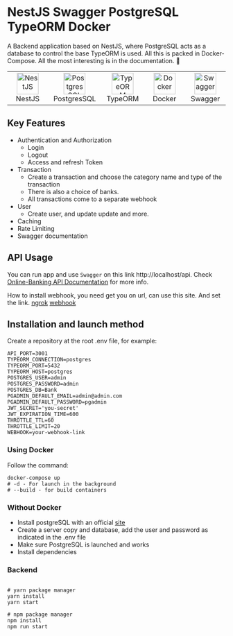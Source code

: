 # NestJS Swagger PostgreSQL TypeORM Docker

A Backend application based on NestJS, where PostgreSQL acts as a database to control the base
TypeORM is used. All this is packed in Docker-Compose.
All the most interesting is in the documentation. 📗

<table width="100%">
  <tr>
    <td align="center" valign="middle" width="17%">
      <a href="https://nestjs.com/">
        <img height="50" alt="NestJS" src="https://hsto.org/getpro/habr/post_images/d11/98b/ac8/d1198bac8e4ced0d89d5e5983061f418.png"/>
      </a>
      <br />
      NestJS
    </td>
    <td align="center" valign="middle" width="17%">
      <a href="https://www.postgresql.org/">
      <img height="50" alt="PostgresSQL" src="https://upload.wikimedia.org/wikipedia/commons/thumb/2/29/Postgresql_elephant.svg/640px-Postgresql_elephant.svg.png"/>
      </a>
      <br />
      PostgresSQL
    </td>
    <td align="center" valign="middle" width="17%">
      <a href="https://typeorm.io/">
      <img height="50" alt="TypeORM" src="https://www.zoneofit.com/wp-content/uploads/2021/06/type-orm.png"/>
      </a>
      <br />
      TypeORM
    </td>
    <td align="center" valign="middle" width="17%">
      <a href="https://www.docker.com/">
      <img height="50" alt="Docker" src="https://www.docker.com/wp-content/uploads/2022/03/Moby-logo.png"/>
      </a>
      <br />
      Docker
    </td>
    <td align="center" valign="middle" width="17%">
      <a href="https://swagger.io/">
      <img height="50" alt="Swagger" src="https://upload.wikimedia.org/wikipedia/commons/a/ab/Swagger-logo.png"/>
      </a>
      <br />
      Swagger
    </td>
  </tr>
</table>

## Key Features

- Authentication and Authorization
  - Login
  - Logout
  - Access and refresh Token
- Transaction
  - Create a transaction and choose the category name and type of the transaction
  - There is also a choice of banks.
  - All transactions come to a separate webhook
- User
  - Create user, and update update and more. 
- Caching
- Rate Limiting
- Swagger documentation

## API Usage

You can run app and use `Swagger` on this link http://localhost/api.
Check [Online-Banking API Documentation](https://documenter.getpostman.com/view/25263444/2s93CUJAAj) for more info.

How to install webhook, you need get you on url, can use this site. And set the link.
[ngrok](https://ngrok.com/)
[webhook](https://webhook.site/)

## Installation and launch method

Create a repository at the root .env file, for example:

```dotenv
API_PORT=3001
TYPEORM_CONNECTION=postgres
TYPEORM_PORT=5432
TYPEORM_HOST=postgres
POSTGRES_USER=admin
POSTGRES_PASSWORD=admin
POSTGRES_DB=Bank
PGADMIN_DEFAULT_EMAIL=admin@admin.com
PGADMIN_DEFAULT_PASSWORD=pgadmin
JWT_SECRET='you-secret'
JWT_EXPIRATION_TIME=600
THROTTLE_TTL=60
THROTTLE_LIMIT=20
WEBHOOK=your-webhook-link
```

### Using Docker

Follow the command:

```shell
docker-compose up
# -d - For launch in the background
# --build - for build containers
```
### Without Docker
- Install postgreSQL with an official [site](https://www.postgresql.org/)
- Create a server copy and database, add the user and password as indicated in the .env file
- Make sure PostgreSQL is launched and works
- Install dependencies

### Backend

```shell

# yarn package manager
yarn install
yarn start

# npm package manager
npm install
npm run start
```